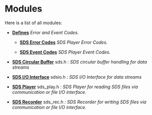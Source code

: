 
# Modules


Here is a list of all modules:


* [**Defines**](group__Defines.md) _Error and Event Codes._ 
    

    * [**SDS Error Codes**](group__SDS__Errors.md) _SDS Player Error Codes._ 
        





    * [**SDS Event Codes**](group__SDS__Event__Codes.md) _SDS Player Event Codes._ 
        






* [**SDS Circular Buffer**](group__SDS__Circular__Buffer.md) sds.h _: SDS circular buffer handling for data streams_
    











* [**SDS I/O Interface**](group__SDS__IO__Interface.md) sdsio.h _: SDS I/O Interface for data streams_
    












* [**SDS Player**](group__SDS__Player.md) sds\_play.h _: SDS Player for reading SDS files via communication or file I/O interface._
    










* [**SDS Recorder**](group__SDS__Recorder.md) sds\_rec.h _: SDS Recorder for writing SDS files via communication or file I/O interface._
    









